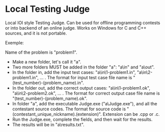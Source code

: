 # Local Testing Judge

Local IOI style Testing Judge. Can be used for offline programming contests or into backend of an online judge.
Works on Windows for C and C++ sources, and it is not portable.

Exemple:

Name of the problem is "problem1".
- Make a new folder, let's call it "a".
- Two more folders MUST be added in the folder "a": "a\in" and "a\out".
- In the folder in, add the input test cases: "a\in\1-problem1.in", "a\in\2-problem1.in", ... . 
  The format for input test case file name is "(test_number)-(problem_name).in".
- In the folder out, add the correct output cases: "a\in\1-problem1.ok", "a\in\2-problem2.ok", ... . 
  The format for correct output case file name is "(test_number)-(problem_name).ok".
- In folder "a", add the executable Judge.exe ("a\Judge.exe"), and all the contestant source codes.
  The format for source code is "(contestant_unique_nickname).(extension)". Extension can be .cpp or .c.
- Run the Judge.exe, complete the fields, and then wait for the results.
- The results will be in "a\results.txt".
